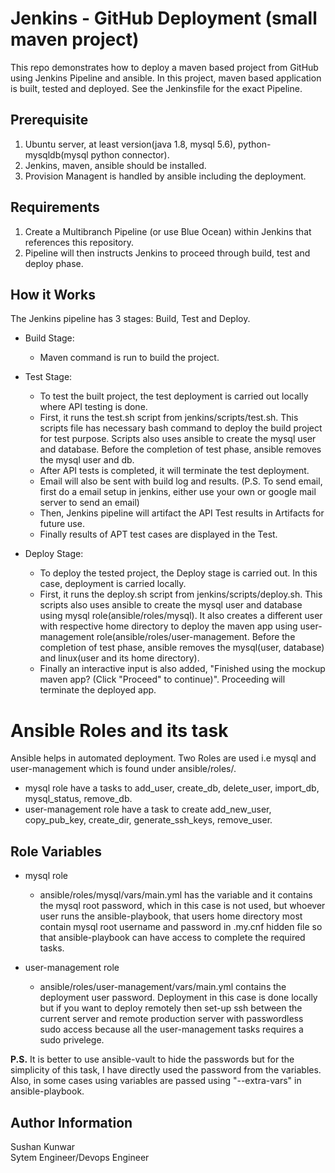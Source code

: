 # Jenkins - GitHub Deployment (small maven project)

This repo demonstrates how to deploy a maven based project from GitHub using Jenkins Pipeline and ansible.
In this project, maven based application is built, tested and deployed.
See the Jenkinsfile for the exact Pipeline.

Prerequisite
------------
1. Ubuntu server, at least version(java 1.8, mysql 5.6), python-mysqldb(mysql python connector).
2. Jenkins, maven, ansible should be installed.
2. Provision Managent is handled by ansible including the deployment.

Requirements
------------
1. Create a Multibranch Pipeline (or use Blue Ocean) within Jenkins that references this repository.
2. Pipeline will then instructs Jenkins to proceed through build, test and deploy phase.


How it Works
------------
The Jenkins pipeline has 3 stages: Build, Test and Deploy.

* Build Stage:
  * Maven command is run to build the project.

* Test Stage:
  * To test the built project, the test deployment is carried out locally where API testing is done.
  * First, it runs the test.sh script from jenkins/scripts/test.sh. This scripts file has necessary bash command to deploy the build project for test purpose. Scripts also uses ansible to create the mysql user and database. Before the completion of test phase, ansible removes the mysql user and db.
  * After API tests is completed, it will terminate the test deployment.
  * Email will also be sent with build log and results. (P.S. To send email, first do a email setup in jenkins, either use your own or google mail server to send an email)
  * Then, Jenkins pipeline will artifact the API Test results in Artifacts for future use.
  * Finally results of APT test cases are displayed in the Test.
 
* Deploy Stage:
  * To deploy the tested project, the Deploy stage is carried out. In this case, deployment is carried locally.
  * First, it runs the deploy.sh script from jenkins/scripts/deploy.sh. This scripts also uses ansible to create the mysql user and database using mysql role(ansible/roles/mysql). It also creates a different user with respective home directory to deploy the maven app using user-management role(ansible/roles/user-management. Before the completion of test phase, ansible removes the mysql(user, database) and linux(user and its home directory).
  * Finally an interactive input is also added, "Finished using the mockup maven app? (Click "Proceed" to continue)". Proceeding will terminate the deployed app. 


Ansible Roles and its task
========
Ansible helps in automated deployment. 
Two Roles are used i.e mysql and user-management which is found under ansible/roles/.
* mysql role have a tasks to add_user, create_db, delete_user, import_db, mysql_status, remove_db.
* user-management role have a task to create add_new_user, copy_pub_key, create_dir, generate_ssh_keys, remove_user.

Role Variables
--------------
* mysql role
  * ansible/roles/mysql/vars/main.yml has the variable and it contains the mysql root password, which in this case is not used, but
  whoever user runs the ansible-playbook, that users home directory most contain mysql root username and password in .my.cnf hidden file
  so that ansible-playbook can have access to complete the required tasks.
 
* user-management role
  * ansible/roles/user-management/vars/main.yml contains the deployment user password. Deployment in this case is done locally but if you want to deploy remotely then set-up ssh between the current server and remote production server with passwordless sudo access because all the user-management tasks requires a sudo privelege.

**P.S.** It is better to use ansible-vault to hide the passwords but for the simplicity of this task, I have directly used the password from the variables. Also, in some cases using variables are passed using "--extra-vars" in ansible-playbook.  

Author Information
------------------

Sushan Kunwar\
Sytem Engineer/Devops Engineer
